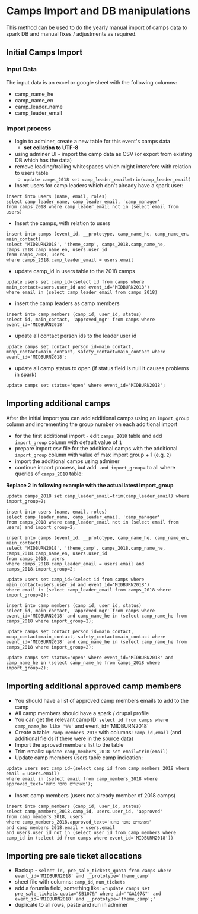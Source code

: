 # Camps Import and DB manipulations

This method can be used to do the yearly manual import of camps data to spark DB and manual fixes / adjustments as required.


## Initial Camps Import

### Input Data

The input data is an excel or google sheet with the following columns:

* camp_name_he
* camp_name_en
* camp_leader_name
* camp_leader_email

### import process

* login to adminer, create a new table for this event's camps data
  * **set collation to UTF-8**
* using adminer UI - import the camp data as CSV (or export from existing DB which has the data)
* remove leading/trailing whitespaces which might interefere with relation to users table
  * `update camps_2018 set camp_leader_email=trim(camp_leader_email)`
* Insert users for camp leaders which don't already have a spark user:
```
insert into users (name, email, roles) 
select camp_leader_name, camp_leader_email, 'camp_manager' 
from camps_2018 where camp_leader_email not in (select email from users)
```
* Insert the camps, with relation to users
```
insert into camps (event_id, __prototype, camp_name_he, camp_name_en, main_contact)
select 'MIDBURN2018', 'theme_camp', camps_2018.camp_name_he, camps_2018.camp_name_en, users.user_id
from camps_2018, users
where camps_2018.camp_leader_email = users.email
```
* update camp_id in users table to the 2018 camps
```
update users set camp_id=(select id from camps where main_contact=users.user_id and event_id='MIDBURN2018') 
where email in (select camp_leader_email from camps_2018)
```
* insert the camp leaders as camp members
```
insert into camp_members (camp_id, user_id, status)
select id, main_contact, 'approved_mgr' from camps where event_id='MIDBURN2018'
```
* update all contact person ids to the leader user id
```
update camps set contact_person_id=main_contact, moop_contact=main_contact, safety_contact=main_contact where event_id='MIDBURN2018';
```
* update all camp status to open (if status field is null it causes problems in spark)
```
update camps set status='open' where event_id='MIDBURN2018';
```


## Importing additional camps

After the initial import you can add additional camps using an `import_group` column and incrementing the group number on each additional import

* for the first additional import - edit `camps_2018` table and add `import_group` column with default value of `1`
* prepare import csv file for the additional camps with the additional `import_group` column with value of max import group + 1 (e.g. `2`)
* import the additional camps using adminer
* continue import process, but add ` and import_group=` to all where queries of `camps_2018` table:

**Replace 2 in following example with the actual latest import_group**

```
update camps_2018 set camp_leader_email=trim(camp_leader_email) where import_group=2;

insert into users (name, email, roles)
select camp_leader_name, camp_leader_email, 'camp_manager' 
from camps_2018 where camp_leader_email not in (select email from users) and import_group=2;

insert into camps (event_id, __prototype, camp_name_he, camp_name_en, main_contact)
select 'MIDBURN2018', 'theme_camp', camps_2018.camp_name_he, camps_2018.camp_name_en, users.user_id
from camps_2018, users
where camps_2018.camp_leader_email = users.email and camps_2018.import_group=2;

update users set camp_id=(select id from camps where main_contact=users.user_id and event_id='MIDBURN2018') 
where email in (select camp_leader_email from camps_2018 where import_group=2);

insert into camp_members (camp_id, user_id, status)
select id, main_contact, 'approved_mgr' from camps where event_id='MIDBURN2018' and camp_name_he in (select camp_name_he from camps_2018 where import_group=2);

update camps set contact_person_id=main_contact, moop_contact=main_contact, safety_contact=main_contact where event_id='MIDBURN2018' and camp_name_he in (select camp_name_he from camps_2018 where import_group=2);

update camps set status='open' where event_id='MIDBURN2018' and camp_name_he in (select camp_name_he from camps_2018 where import_group=2);
```


## Importing additional approved camp members

* You should have a list of approved camp members emails to add to the camp
* All camp members should have a spark / drupal profile
* You can get the relevant camp ID: `select id from camps where camp_name_he like '%%'` and event_id='MIDBURN2018'
* Create a table: `camp_members_2018` with columns: `camp_id,email` (and additional fields if there were in the source data)
* Import the aproved members list to the table
* Trim emails: `update camp_members_2018 set email=trim(email)`
* Update camp members users table camp indication:
```
update users set camp_id=(select camp_id from camp_members_2018 where email = users.email)
where email in (select email from camp_members_2018 where approved_text='מאושרים כחבר מחנה');
```
* Insert camp members (users not already member of 2018 camps)
```
insert into camp_members (camp_id, user_id, status)
select camp_members_2018.camp_id, users.user_id, 'approved'
from camp_members_2018, users
where camp_members_2018.approved_text='מאושרים כחבר מחנה'
and camp_members_2018.email = users.email
and users.user_id not in (select user_id from camp_members where camp_id in (select id from camps where event_id='MIDBURN2018'))
```


## Importing pre sale ticket allocations
* Backup - `select id, pre_sale_tickets_quota from camps where event_id='MIDBURN2018' and __prototype='theme_camp'`
* sheet file with columns: `camp_id`, `num_tickets`
* add a forumla field, something like: `="update camps set pre_sale_tickets_quota="&B107&" where id='"&A107&"' and event_id='MIDBURN2018' and __prototype='theme_camp';"`
* duplicate to all rows, paste and run in adminer

